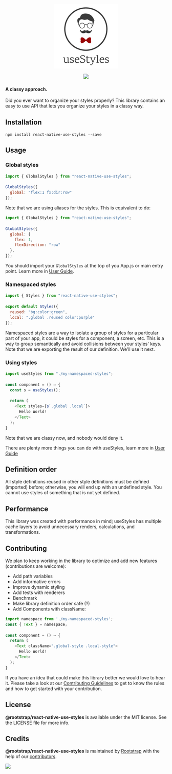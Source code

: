 <p align="center"><img src="resources/logo.png" /></p>

<p align="center">
  <img src="https://img.shields.io/github/license/Naereen/StrapDown.js.svg" />
<p>

#### A classy approach.

Did you ever want to organize your styles properly? This library contains an easy to use API that lets you organize your styles in a classy way.

## Installation

```
npm install react-native-use-styles --save
```

## Usage

### Global styles

```js
import { GlobalStyles } from "react-native-use-styles";

GlobalStyles({
  global: "flex:1 fx:dir:row"
});
```

Note that we are using aliases for the styles. This is equivalent to do:

```js
import { GlobalStyles } from "react-native-use-styles";

GlobalStyles({
  global: {
    flex: 1,
    flexDirection: "row"
  },
});
```

You should import your `GlobalStyles` at the top of you App.js or main entry point. Learn more in [User Guide](https://github.com/rootstrap/react-native-use-styles/blob/master/USER_GUIDE.md#definition-order).

### Namespaced styles

```js
import { Styles } from "react-native-use-styles";

export default Styles({
  reused: "bg:color:green",
  local: ".global .reused color:purple"
});
```

Namespaced styles are a way to isolate a group of styles for a particular part of your app, it could be styles for a component, a screen, etc. This is a way to group semantically and avoid collisions between your styles' keys. Note that we are exporting the result of our definition. We'll use it next.

### Using styles

```js
import useStyles from "./my-namespaced-styles";

const component = () ⇒ {
  const s = useStyles();

  return (
    <Text styles={s`.global .local`}>
      Hello World!
    </Text>
  );
}
```

Note that we are classy now, and nobody would deny it.

There are plenty more things you can do with useStyles, learn more in [User Guide](USER_GUIDE.md)

## Definition order

All style definitions reused in other style definitions must be defined (imported) before; otherwise, you will end up with an undefined style. You cannot use styles of something that is not yet defined.

## Performance

This library was created with performance in mind; useStyles has multiple cache layers to avoid unnecessary renders, calculations, and transformations.

## Contributing

We plan to keep working in the library to optimize and add new features (contributions are welcome):

- Add path variables
- Add informative errors
- Improve dynamic styling
- Add tests with renderers
- Benchmark
- Make library definition order safe (?)
- Add Components with className:
```js
import namespace from './my-namespaced-styles';
const { Text } = namespace;

const component = () ⇒ {
  return (
    <Text className=".global-style .local-style">
      Hello World!
    </Text>
  );
}
```

If you have an idea that could make this library better we would love to hear it. Please take a look at our [Contributing Guidelines](CONTRIBUTING.md) to get to know the rules and how to get started with your contribution.

## License

**@rootstrap/react-native-use-styles** is available under the MIT license. See the LICENSE file for more info.

## Credits

**@rootstrap/react-native-use-styles** is maintained by [Rootstrap](http://www.rootstrap.com) with the help of our [contributors](https://github.com/rootstrap/react-native-use-styles/contributors).

[<img src="https://s3-us-west-1.amazonaws.com/rootstrap.com/img/rs.png" width="100"/>](http://www.rootstrap.com)
